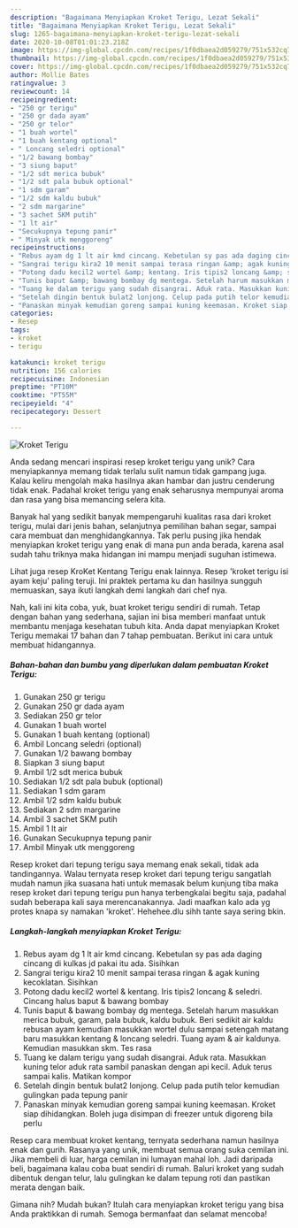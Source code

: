 ```yaml
---
description: "Bagaimana Menyiapkan Kroket Terigu, Lezat Sekali"
title: "Bagaimana Menyiapkan Kroket Terigu, Lezat Sekali"
slug: 1265-bagaimana-menyiapkan-kroket-terigu-lezat-sekali
date: 2020-10-08T01:01:23.218Z
image: https://img-global.cpcdn.com/recipes/1f0dbaea2d059279/751x532cq70/kroket-terigu-foto-resep-utama.jpg
thumbnail: https://img-global.cpcdn.com/recipes/1f0dbaea2d059279/751x532cq70/kroket-terigu-foto-resep-utama.jpg
cover: https://img-global.cpcdn.com/recipes/1f0dbaea2d059279/751x532cq70/kroket-terigu-foto-resep-utama.jpg
author: Mollie Bates
ratingvalue: 3
reviewcount: 14
recipeingredient:
- "250 gr terigu"
- "250 gr dada ayam"
- "250 gr telor"
- "1 buah wortel"
- "1 buah kentang optional"
- " Loncang seledri optional"
- "1/2 bawang bombay"
- "3 siung baput"
- "1/2 sdt merica bubuk"
- "1/2 sdt pala bubuk optional"
- "1 sdm garam"
- "1/2 sdm kaldu bubuk"
- "2 sdm margarine"
- "3 sachet SKM putih"
- "1 lt air"
- "Secukupnya tepung panir"
- " Minyak utk menggoreng"
recipeinstructions:
- "Rebus ayam dg 1 lt air kmd cincang. Kebetulan sy pas ada daging cincang di kulkas jd pakai itu ada. Sisihkan"
- "Sangrai terigu kira2 10 menit sampai terasa ringan &amp; agak kuning kecoklatan. Sisihkan"
- "Potong dadu kecil2 wortel &amp; kentang. Iris tipis2 loncang &amp; seledri. Cincang halus baput &amp; bawang bombay"
- "Tunis baput &amp; bawang bombay dg mentega. Setelah harum masukkan merica bubuk, garam, pala bubuk, kaldu bubuk. Beri sedikit air kaldu rebusan ayam kemudian masukkan wortel dulu sampai setengah matang baru masukkan kentang &amp; loncang seledri. Tuang ayam &amp; air kaldunya. Kemudian masukkan skm. Tes rasa"
- "Tuang ke dalam terigu yang sudah disangrai. Aduk rata. Masukkan kuning telor aduk rata sambil panaskan dengan api kecil. Aduk terus sampai kalis. Matikan kompor"
- "Setelah dingin bentuk bulat2 lonjong. Celup pada putih telor kemudian gulingkan pada tepung panir"
- "Panaskan minyak kemudian goreng sampai kuning keemasan. Kroket siap dihidangkan. Boleh juga disimpan di freezer untuk digoreng bila perlu"
categories:
- Resep
tags:
- kroket
- terigu

katakunci: kroket terigu 
nutrition: 156 calories
recipecuisine: Indonesian
preptime: "PT10M"
cooktime: "PT55M"
recipeyield: "4"
recipecategory: Dessert

---
```



![Kroket Terigu](https://img-global.cpcdn.com/recipes/1f0dbaea2d059279/751x532cq70/kroket-terigu-foto-resep-utama.jpg)

Anda sedang mencari inspirasi resep kroket terigu yang unik? Cara menyiapkannya memang tidak terlalu sulit namun tidak gampang juga. Kalau keliru mengolah maka hasilnya akan hambar dan justru cenderung tidak enak. Padahal kroket terigu yang enak seharusnya mempunyai aroma dan rasa yang bisa memancing selera kita.

Banyak hal yang sedikit banyak mempengaruhi kualitas rasa dari kroket terigu, mulai dari jenis bahan, selanjutnya pemilihan bahan segar, sampai cara membuat dan menghidangkannya. Tak perlu pusing jika hendak menyiapkan kroket terigu yang enak di mana pun anda berada, karena asal sudah tahu triknya maka hidangan ini mampu menjadi suguhan istimewa.

Lihat juga resep KroKet Kentang Terigu enak lainnya. Resep &#39;kroket terigu isi ayam keju&#39; paling teruji. Ini praktek pertama ku dan hasilnya sungguh memuaskan, saya ikuti langkah demi langkah dari chef nya.


Nah, kali ini kita coba, yuk, buat kroket terigu sendiri di rumah. Tetap dengan bahan yang sederhana, sajian ini bisa memberi manfaat untuk membantu menjaga kesehatan tubuh kita. Anda dapat menyiapkan Kroket Terigu memakai 17 bahan dan 7 tahap pembuatan. Berikut ini cara untuk membuat hidangannya.

<!--inarticleads1-->

##### Bahan-bahan dan bumbu yang diperlukan dalam pembuatan Kroket Terigu:

1. Gunakan 250 gr terigu
1. Gunakan 250 gr dada ayam
1. Sediakan 250 gr telor
1. Gunakan 1 buah wortel
1. Gunakan 1 buah kentang (optional)
1. Ambil  Loncang seledri (optional)
1. Gunakan 1/2 bawang bombay
1. Siapkan 3 siung baput
1. Ambil 1/2 sdt merica bubuk
1. Sediakan 1/2 sdt pala bubuk (optional)
1. Sediakan 1 sdm garam
1. Ambil 1/2 sdm kaldu bubuk
1. Sediakan 2 sdm margarine
1. Ambil 3 sachet SKM putih
1. Ambil 1 lt air
1. Gunakan Secukupnya tepung panir
1. Ambil  Minyak utk menggoreng


Resep kroket dari tepung terigu saya memang enak sekali, tidak ada tandingannya. Walau ternyata resep kroket dari tepung terigu sangatlah mudah namun jika suasana hati untuk memasak belum kunjung tiba maka resep kroket dari tepung terigu pun hanya terbengkalai begitu saja, padahal sudah beberapa kali saya merencanakannya. Jadi maafkan kalo ada yg protes knapa sy namakan &#39;kroket&#39;. Hehehee.dlu sihh tante saya sering bkin. 

<!--inarticleads2-->

##### Langkah-langkah menyiapkan Kroket Terigu:

1. Rebus ayam dg 1 lt air kmd cincang. Kebetulan sy pas ada daging cincang di kulkas jd pakai itu ada. Sisihkan
1. Sangrai terigu kira2 10 menit sampai terasa ringan &amp; agak kuning kecoklatan. Sisihkan
1. Potong dadu kecil2 wortel &amp; kentang. Iris tipis2 loncang &amp; seledri. Cincang halus baput &amp; bawang bombay
1. Tunis baput &amp; bawang bombay dg mentega. Setelah harum masukkan merica bubuk, garam, pala bubuk, kaldu bubuk. Beri sedikit air kaldu rebusan ayam kemudian masukkan wortel dulu sampai setengah matang baru masukkan kentang &amp; loncang seledri. Tuang ayam &amp; air kaldunya. Kemudian masukkan skm. Tes rasa
1. Tuang ke dalam terigu yang sudah disangrai. Aduk rata. Masukkan kuning telor aduk rata sambil panaskan dengan api kecil. Aduk terus sampai kalis. Matikan kompor
1. Setelah dingin bentuk bulat2 lonjong. Celup pada putih telor kemudian gulingkan pada tepung panir
1. Panaskan minyak kemudian goreng sampai kuning keemasan. Kroket siap dihidangkan. Boleh juga disimpan di freezer untuk digoreng bila perlu


Resep cara membuat kroket kentang, ternyata sederhana namun hasilnya enak dan gurih. Rasanya yang unik, membuat semua orang suka cemilan ini. Jika membeli di luar, harga cemilan ini lumayan mahal loh. Jadi daripada beli, bagaimana kalau coba buat sendiri di rumah. Baluri kroket yang sudah dibentuk dengan telur, lalu gulingkan ke dalam tepung roti dan pastikan merata dengan baik. 

Gimana nih? Mudah bukan? Itulah cara menyiapkan kroket terigu yang bisa Anda praktikkan di rumah. Semoga bermanfaat dan selamat mencoba!
